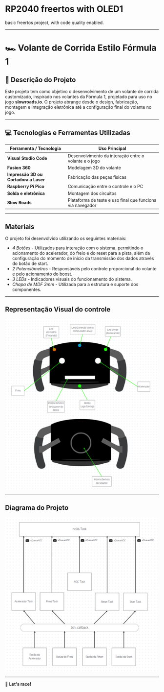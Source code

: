 # RP2040 freertos with OLED1

basic freertos project, with code quality enabled.

---

# 🏎️ Volante de Corrida Estilo Fórmula 1

## 🎯 Descrição do Projeto

Este projeto tem como objetivo o desenvolvimento de um volante de corrida customizado, inspirado nos volantes da Fórmula 1, projetado para uso no jogo **slowroads.io**. O projeto abrange desde o design, fabricação, montagem e integração eletrônica até a configuração final do volante no jogo.

---

## 💻 Tecnologias e Ferramentas Utilizadas

| Ferramenta / Tecnologia | Uso Principal |
|-------------------------|--------------|
| **Visual Studio Code** | Desenvolvimento da interação entre o volante e o jogo |
| **Fusion 360** | Modelagem 3D do volante |
| **Impressão 3D ou Cortadora a Laser** | Fabricação das peças físicas |
| **Raspberry Pi Pico** | Comunicação entre o controle e o PC |
| **Solda e eletrônica** | Montagem dos circuitos |
| **Slow Roads** | Plataforma de teste e uso final que funciona via navegador |

---

## Materiais

O projeto foi desenvolvido utilizando os seguintes materiais:

- *4 Botões* - Utilizados para interação com o sistema, permitindo o acionamento do acelerador, do freio e do reset para a pista, além da configuração do momento de início da transmissão dos dados através do botão de start.
- *2 Potenciômetros* - Responsáveis pelo controle proporcional do volante e pelo acionamento do boost.
- *3 LEDs* - Indicadores visuais do funcionamento do sistema.
- *Chapa de MDF 3mm* - Utilizada para a estrutura e suporte dos componentes.

---

## Representação Visual do controle

<img src="imgs/Esquema_volante.png" alt="Render do volante" width="500px">

---

## Diagrama do Projeto

<img src="imgs/diagrama.png" alt="Diagrama" width="500px">

---

🏁 **Let's race!**

